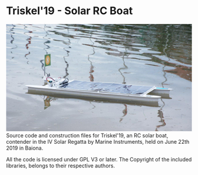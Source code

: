 # Triskel'19 - Solar RC Boat
![Triskel](/Images/Triskel_Main.jpg)
Source code and construction files for Triskel'19, an RC solar boat, contender in the IV Solar Regatta by Marine Instruments, held on June 22th 2019 in Baiona.

All the code is licensed under GPL V3 or later. The Copyright of the included libraries, belongs to their respective authors.
